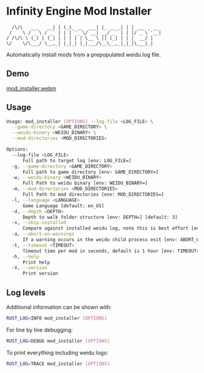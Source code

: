 # Infinity Engine Mod Installer
      /\/\   ___   __| | (_)_ __  ___| |_ __ _| | | ___ _ __
     /    \ / _ \ / _` | | | '_ \/ __| __/ _` | | |/ _ \ '__|
    / /\/\ \ (_) | (_| | | | | | \__ \ || (_| | | |  __/ |
    \/    \/\___/ \__,_| |_|_| |_|___/\__\__,_|_|_|\___|_|

Automatically install mods from a prepopulated weidu.log file.

## Demo
[mod_installer.webm](https://github.com/dark0dave/mod_installer/assets/52840419/98127744-850e-43a1-a9be-adc078b2a829)

## Usage
```sh
Usage: mod_installer [OPTIONS] --log-file <LOG_FILE> \
  --game-directory <GAME_DIRECTORY> \
  --weidu-binary <WEIDU_BINARY> \
  --mod-directories <MOD_DIRECTORIES>

Options:
  --log-file <LOG_FILE>
      Full path to target log [env: LOG_FILE=]
  -g, --game-directory <GAME_DIRECTORY>
      Full path to game directory [env: GAME_DIRECTORY=]
  -w, --weidu-binary <WEIDU_BINARY>
      Full Path to weidu binary [env: WEIDU_BINARY=]
  -m, --mod-directories <MOD_DIRECTORIES>
      Full Path to mod directories [env: MOD_DIRECTORIES=]
  -l, --language <LANGUAGE>
      Game Language [default: en_US]
  -d, --depth <DEPTH>
      Depth to walk folder structure [env: DEPTH=] [default: 3]
  -s, --skip-installed
      Compare against installed weidu log, note this is best effort [env: SKIP_INSTALLED=]
  -a, --abort-on-warnings
      If a warning occurs in the weidu child process exit [env: ABORT_ON_WARNINGS=]
  -t, --timeout <TIMEOUT>
      Timeout time per mod in seconds, default is 1 hour [env: TIMEOUT=] [default: 3600]
  -h, --help
      Print help
  -V, --version
      Print version
```

## Log levels

Additional information can be shown with:
```sh
RUST_LOG=INFO mod_installer [OPTIONS]
```

For line by line debugging:
```sh
RUST_LOG=DEBUG mod_installer [OPTIONS]
```

To print everything including weidu logs:
```sh
RUST_LOG=TRACE mod_installer [OPTIONS]
```

